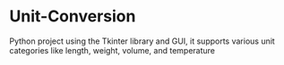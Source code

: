 # Unit-Conversion
Python project using the Tkinter library and  GUI, it supports various unit categories like length, weight, volume, and temperature
